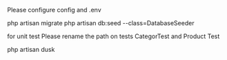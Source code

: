 Please configure config and .env


php artisan migrate
php artisan db:seed --class=DatabaseSeeder


for unit test Please rename the path on  tests 
CategorTest and Product Test

php artisan dusk


